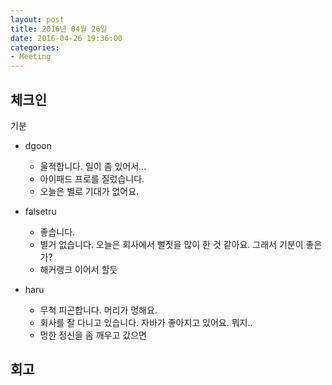 ```yaml
---
layout: post
title: 2016년 04월 26일
date: 2016-04-26 19:36:00
categories:
- Meeting
---
```


## 체크인

기분

* dgoon
  * 울적합니다. 일이 좀 있어서...
  * 아이패드 프로를 질렀습니다.
  * 오늘은 별로 기대가 없어요.

* falsetru
  * 좋습니다.
  * 별거 없습니다. 오늘은 회사에서 뻘짓을 많이 한 것 같아요. 그래서 기분이 좋은가?
  * 해커랭크 이어서 할듯

* haru
  * 무척 피곤합니다. 머리가 멍해요.
  * 회사를 잘 다니고 있습니다. 자바가 좋아지고 있어요. 뭐지..
  * 멍한 정신을 좀 깨우고 갔으면

## 회고
